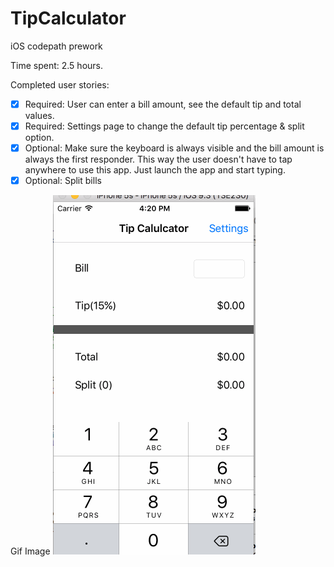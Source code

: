 # TipCalculator
iOS codepath prework

Time spent: 2.5 hours.

Completed user stories:

- [x] Required: User can enter a bill amount, see the default tip and total values.
- [x] Required: Settings page to change the default tip percentage & split option.
- [x] Optional: Make sure the keyboard is always visible and the bill amount is always the first responder. This way the user       doesn't have to tap anywhere to use this app. Just launch the app and start typing.
- [x] Optional: Split bills

Gif Image
![Alt Text](ios.gif)
